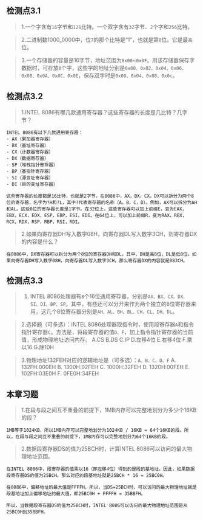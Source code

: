 ## 检测点3.1
> 1.一个字含有`16`字节和`128`比特。一个双字含有`32`字节、`2`个字和`256`比特。

> 2.二进制数1000_0000中，位`7`的那个比特是“1”，也就是第`8`位。它是最`高`位。

> 3.一个存储器的容量是16字节，地址范围为`0x00`~`0x0F`。用该存储器保存字数据时，可存放`8`个字，这些字的地址分别是`0x00、0x02、0x04、0x06、0x08、0x0A、0x0C、0x0E`，保存双字时是`0x00、0x04、0x08、0x0c`。

## 检测点3.2
> 1.INTEL 8086有哪几款通用寄存器？这些寄存器的长度是几比特？几字节？
```
INTEL 8086有以下几款通用寄存器：
- AX（累加器寄存器）
- BX（基址寄存器）
- CX（计数器寄存器）
- DX（数据寄存器）
- SP（堆栈指针寄存器）
- BP（基指针寄存器）
- SI（源变址寄存器）
- DI（目的变址寄存器）

这些寄存器的长度都是16比特，也就是2字节。在8086中，AX，BX，CX，DX可以拆分为两个8位的寄存器，名字为?H和?L，其中?代表寄存器的名称（A，B，C，D）。例如，AX可以拆分为AH和AL。这些8位的寄存器长度是1字节。在32位上，这些寄存器可以加上前缀E，变为EAX，EBX，ECX，EDX，ESP，EBP，ESI，EDI。在64位上，可以加上前缀R，变为RAX，RBX，RCX，RDX，RSP，RBP，RSI，RDI。
```
> 2.如果向寄存器DH写入数字08H，向寄存器DL写入数字3CH，则寄存器DX的内容是什么？
```
在8086中，DX寄存器可以拆分为两个8位的寄存器DH和DL。其中，DH是高8位，DL是低8位。如果向寄存器DH写入数字08H，向寄存器DL写入数字3CH，那么寄存器DX的内容就是083CH。
```

## 检测点3.3
> 1. INTEL 8086处理器有`8`个16位通用寄存器，分别是`AX、BX、CX、DX、SI、DI、BP、SP`。其中，有些还可以分开来作为两个独立的8位寄存器来用，这几个8位寄存器分别是`AH、AL、BH、BL、CH、CL、DH、DL`。

> 2.选择题（可多选）：INTEL 8086处理器取指令时，使用段寄存器`A`和指令指针寄存器`C`。方法是，将段寄存器的值`D、F`，加上指令指针寄存器的当前值，形成物理地址访问内存。
> A.CS  B.DS  C.IP  D.左移4位  E.右移4位  F.乘以16  G.除10H

> 3.物理地址132FEH对应的逻辑地址是（可多选）：`A、B、C、D、F`
> A. 132FH:000EH
> B. 1300H:02FEH
> C. 1000H:32FEH
> D. 1320H:00FEH
> E. 102FH:03E0H
> F. 0FE0H:34FEH

## 本章习题
> 1.在段与段之间互不重叠的前提下，1MB内存可以完整地划分为多少个16KB的段？
```
1MB等于1024KB，所以1MB内存可以完整地划分为1024KB / 16KB = 64个16KB的段。所以，在段与段之间互不重叠的前提下，1MB内存可以完整地划分为64个16KB的段。
```
> 2.数据段寄存器DS的值为25BCH时，计算INTEL 8086可以访问的最大物理地址范围。
```
在INTEL 8086中，段寄存器的值乘以16（即左移4位）得到的是段的基地址。因此，如果数据段寄存器DS的值为25BCH，那么对应的段基地址就是25BCH * 16 = 25BC0H。

在8086中，偏移地址的最大值是FFFFH，所以，当DS=25BCH时，可以访问的最大物理地址就是段基地址加上偏移地址的最大值，即25BC0H + FFFFH = 35BBFH。

所以，当数据段寄存器DS的值为25BCH时，INTEL 8086可以访问的最大物理地址范围是从25BC0H到35BBFH。
```
